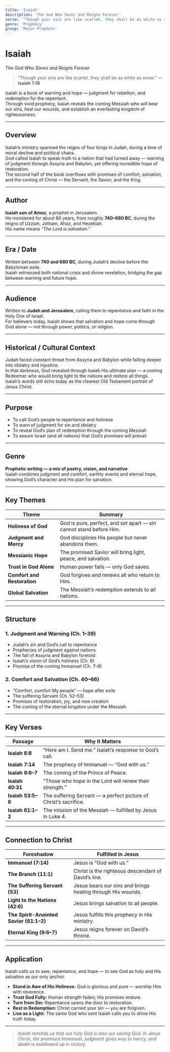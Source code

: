 ```yaml
---
title: 'Isaiah'
description: 'The God Who Saves and Reigns Forever'
verse: '"Though your sins are like scarlet, they shall be as white as snow." — Isaiah 1:18'
genre: 'Prophecy'
group: 'Major Prophets'
---
```


# Isaiah  
*The God Who Saves and Reigns Forever*

> “Though your sins are like scarlet, they shall be as white as snow.” — **Isaiah 1:18**

Isaiah is a book of warning and hope — judgment for rebellion, and redemption for the repentant.  
Through vivid prophecy, Isaiah reveals the coming Messiah who will bear our sins, heal our wounds, and establish an everlasting kingdom of righteousness.

---

## Overview  
Isaiah’s ministry spanned the reigns of four kings in Judah, during a time of moral decline and political chaos.  
God called Isaiah to speak truth to a nation that had turned away — warning of judgment through Assyria and Babylon, yet offering incredible hope of restoration.  
The second half of the book overflows with promises of comfort, salvation, and the coming of Christ — the Servant, the Savior, and the King.

---

## Author  
**Isaiah son of Amoz**, a prophet in Jerusalem.  
He ministered for about 60 years, from roughly **740–680 BC**, during the reigns of Uzziah, Jotham, Ahaz, and Hezekiah.  
His name means *“The Lord is salvation.”*

---

## Era / Date  
Written between **740 and 680 BC**, during Judah’s decline before the Babylonian exile.  
Isaiah witnessed both national crisis and divine revelation, bridging the gap between warning and future hope.

---

## Audience  
Written to **Judah and Jerusalem**, calling them to repentance and faith in the Holy One of Israel.  
For believers today, Isaiah shows that salvation and hope come through God alone — not through power, politics, or religion.

---

## Historical / Cultural Context  
Judah faced constant threat from Assyria and Babylon while falling deeper into idolatry and injustice.  
In that darkness, God revealed through Isaiah His ultimate plan — a coming Redeemer who would bring light to the nations and restore all things.  
Isaiah’s words still echo today as the clearest Old Testament portrait of Jesus Christ.

---

## Purpose  
- To call God’s people to repentance and holiness  
- To warn of judgment for sin and idolatry  
- To reveal God’s plan of redemption through the coming Messiah  
- To assure Israel (and all nations) that God’s promises will prevail  

---

## Genre  
**Prophetic writing — a mix of poetry, vision, and narrative**  
Isaiah combines judgment and comfort, earthly events and eternal hope, showing God’s character and His plan for salvation.

---

## Key Themes  

| Theme | Summary |
|-------|----------|
| **Holiness of God** | God is pure, perfect, and set apart — sin cannot stand before Him. |
| **Judgment and Mercy** | God disciplines His people but never abandons them. |
| **Messianic Hope** | The promised Savior will bring light, peace, and salvation. |
| **Trust in God Alone** | Human power fails — only God saves. |
| **Comfort and Restoration** | God forgives and renews all who return to Him. |
| **Global Salvation** | The Messiah’s redemption extends to all nations. |

---

## Structure  

### 1. Judgment and Warning (Ch. 1–39)
- Judah’s sin and God’s call to repentance  
- Prophecies of judgment against nations  
- The fall of Assyria and Babylon foretold  
- Isaiah’s vision of God’s holiness (Ch. 6)  
- Promise of the coming Immanuel (Ch. 7–9)  

### 2. Comfort and Salvation (Ch. 40–66)
- “Comfort, comfort My people” — hope after exile  
- The suffering Servant (Ch. 52–53)  
- Promises of restoration, joy, and new creation  
- The coming of the eternal kingdom under the Messiah  

---

## Key Verses  

| Passage | Why It Matters |
|----------|----------------|
| **Isaiah 6:8** | “Here am I. Send me.” Isaiah’s response to God’s call. |
| **Isaiah 7:14** | The prophecy of Immanuel — “God with us.” |
| **Isaiah 9:6–7** | The coming of the Prince of Peace. |
| **Isaiah 40:31** | “Those who hope in the Lord will renew their strength.” |
| **Isaiah 53:5–6** | The suffering Servant — a perfect picture of Christ’s sacrifice. |
| **Isaiah 61:1–2** | The mission of the Messiah — fulfilled by Jesus in Luke 4. |

---

## Connection to Christ  

| Foreshadow | Fulfilled in Jesus |
|-------------|-------------------|
| **Immanuel (7:14)** | Jesus is “God with us.” |
| **The Branch (11:1)** | Christ is the righteous descendant of David’s line. |
| **The Suffering Servant (53)** | Jesus bears our sins and brings healing through His wounds. |
| **Light to the Nations (42:6)** | Jesus brings salvation to all people. |
| **The Spirit-Anointed Savior (61:1–2)** | Jesus fulfills this prophecy in His ministry. |
| **Eternal King (9:6–7)** | Jesus reigns forever on David’s throne. |

---

## Application  
Isaiah calls us to awe, repentance, and hope — to see God as holy and His salvation as our only anchor.  
- **Stand in Awe of His Holiness:** God is glorious and pure — worship Him with reverence.  
- **Trust God Fully:** Human strength fades; His promises endure.  
- **Turn from Sin:** Repentance opens the door to restoration.  
- **Rest in Redemption:** Christ carried your sin — you are forgiven.  
- **Live as a Light:** The same God who sent Isaiah calls you to shine His truth today.  

---

> *Isaiah reminds us that our holy God is also our saving God. In Jesus Christ, the promised Immanuel, judgment gives way to mercy, and death is swallowed up in victory.*
